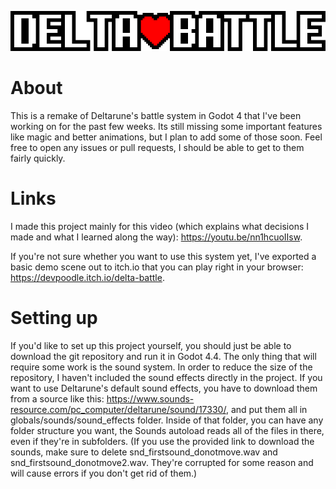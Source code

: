 <p align="center">
	<img src="ui/theme/res/horizontal_logo.png" width="1024" filtering="nearest_neighbor">
</p>

# About
This is a remake of Deltarune's battle system in Godot 4 that I've been working on for the past few weeks. Its still missing some important features like magic and better animations, but I plan to add some of those soon. Feel free to open any issues or pull requests, I should be able to get to them fairly quickly.

# Links
I made this project mainly for this video (which explains what decisions I made and what I learned along the way): https://youtu.be/nn1hcuoIIsw.

If you're not sure whether you want to use this system yet, I've exported a basic demo scene out to itch.io that you can play right in your browser: https://devpoodle.itch.io/delta-battle.

# Setting up
If you'd like to set up this project yourself, you should just be able to download the git repository and run it in Godot 4.4. The only thing that will require some work is the sound system. In order to reduce the size of the repository, I haven't included the sound effects directly in the project. If you want to use Deltarune's default sound effects, you have to download them from a source like this: https://www.sounds-resource.com/pc_computer/deltarune/sound/17330/, and put them all in globals/sounds/sound_effects folder. Inside of that folder, you can have any folder structure you want, the Sounds autoload reads all of the files in there, even if they're in subfolders. (If you use the provided link to download the sounds, make sure to delete snd_firstsound_donotmove.wav and snd_firstsound_donotmove2.wav. They're corrupted for some reason and will cause errors if you don't get rid of them.)
